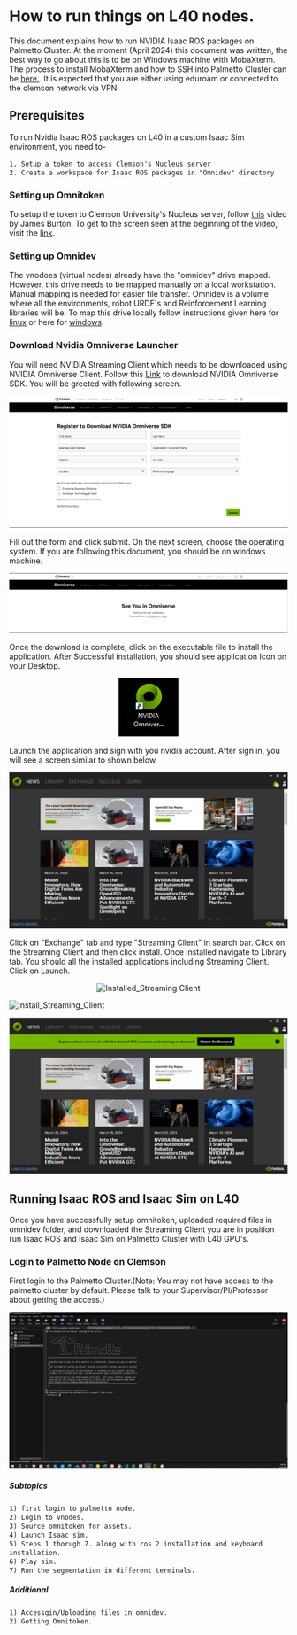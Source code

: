 # How to run things on L40 nodes.
 This document explains how to run NVIDIA Isaac ROS packages on Palmetto Cluster. At the moment (April 2024) this document was written, the best way to go about this is to be on Windows machine with MobaXterm. The process to install MobaXterm and how to SSH into Palmetto Cluster can be [here.](https://docs.rcd.clemson.edu/palmetto/connect/ssh/). It is expected that you are either using eduroam or connected to the clemson network via VPN.


## Prerequisites
To run Nvidia Isaac ROS packages on L40 in a custom Isaac Sim environment, you need to-

    1. Setup a token to access Clemson's Nucleus server
    2. Create a workspace for Isaac ROS packages in "Omnidev" directory

### Setting up Omnitoken
To setup the token to Clemson University's Nucleus server, follow [this](https://clemson.sharepoint.com/:v:/r/teams/MATHWORKSAUTONOMY/Shared%20Documents/Husky%20ISAAC%20Collaboration/Harshal_imgs_vids/L40/Nucleus_token.mp4?csf=1&web=1&e=7VFNOr) video by James Burton. To get to the screen seen at the beginning of the video, visit the [link](https://ovxnucleus.rcd.clemson.edu/omni/web3/). 

### Setting up Omnidev
The vnodoes (virtual nodes) already have the "omnidev" drive mapped. However, this drive needs to be mapped manually on a local workstation. Manual mapping is needed for easier file transfer. Omnidev is a volume where all the environments, robot URDF's and Reinforcement Learning libraries will be. To map this drive locally follow instructions given here for [linux](https://docs.rcd.clemson.edu/indigo/access_smb/instructions_linux/) or here for [windows](https://docs.rcd.clemson.edu/indigo/access_smb/instructions_windows/).

### Download Nvidia Omniverse Launcher
You will need NVIDIA Streaming Client which needs to be downloaded using NVIDIA Omniverse Client. Follow this [Link](https://www.nvidia.com/en-us/omniverse/download/) to download NVIDIA Omniverse SDK. You will be greeted with following screen.

![Omniverse_Submit](Images/Omniverse_Submit.PNG)

Fill out the form and click submit. On the next screen, choose the operating system. If you are following this document, you should be on windows machine.

![Omniverse_Download](Images/Omniverse_Download.PNG)

Once the download is complete, click on the executable file to install the application. After Successful installation, you should see application Icon on your Desktop.

<p align="center">
<img src="Images/Omniverse_launcher_logo.PNG" alt="Omniverse Launcher Logo">
</p>

Launch the application and sign with you nvidia account. After sign in, you will see a screen similar to shown below.

<p align="center">
<img src="Images/Omniverse_greeting.PNG" alt="Omniverse_Launcher_greeting">
</p>

Click on "Exchange" tab and type "Streaming Client" in search bar. Click on the Streaming Client and then click install. Once installed navigate to Library tab. You should all the installed applications including Streaming Client. Click on Launch.
<p align="center">
<img src="Images/Install_Streaming_Client.GIF" alt="Installed_Streaming Client">
</p>

![Install_Streaming_Client](Images/Install_Streaming_Client.GIF)
<p align="center">
<img src="Images/Launch_Streaming_Client.GIF" alt="launch_Streaming Client">
</p>


## Running Isaac ROS and Isaac Sim on L40
Once you have successfully setup omnitoken, uploaded required files in omnidev folder, and downloaded the Streaming Client you are in position run Isaac ROS and Isaac Sim on Palmetto Cluster with L40 GPU's.

### Login to Palmetto Node on Clemson
First login to the Palmetto Cluster.(Note: You may not have access to the palmetto cluster by default. Please talk to your Supervisor/PI/Professor about getting the access.)
<p align="center">
<img src="Images/Palmetto_Login.GIF" alt="Login_Palmetto">
</p>

##### Subtopics

    1) first login to palmetto node.
    2) Login to vnodes.
    3) Source omnitoken for assets.
    4) Launch Isaac sim.
    5) Steps 1 thorugh 7. along with ros 2 installation and keyboard installation.
    6) Play sim.
    7) Run the segmentation in different terminals.

##### Additional
    1) Accessgin/Uploading files in omnidev.
    2) Getting Omnitoken.

